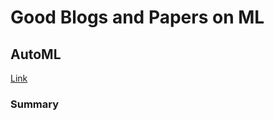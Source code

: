 # Good Blogs and Papers on ML

## AutoML
[Link](https://research.googleblog.com/2018/03/using-evolutionary-automl-to-discover.html)

### Summary
